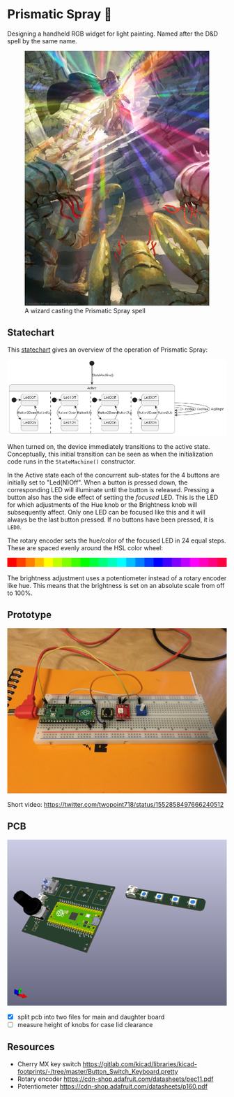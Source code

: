 # Prismatic Spray 🌈

Designing a handheld RGB widget for light painting.
Named after the D&D spell by the same name.

<figure>
  <a href="https://forgottenrealms.fandom.com/wiki/Prismatic_spray">
    <img src="img/Prismatic_spray-5e.jpg"
         alt="Wizard casting the Prismatic Spray spell">
  </a>
  <figcaption>A wizard casting the Prismatic Spray spell</figcaption>
</figure>

## Statechart

This [statechart](https://statecharts.dev/) gives an overview of the operation of Prismatic Spray:

![Statechart diagram](doc/statemachine.png)

When turned on, the device immediately transitions to the active state.
Conceptually, this initial transition can be seen as when the initialization code runs in the `StateMachine()` constructor.

In the Active state each of the concurrent sub-states for the 4 buttons are initially set
to "Led(N)Off". When a button is pressed down, the corresponding LED will illuminate until the button is released.
Pressing a button also has the side effect of setting the _focused_ LED.
This is the LED for which adjustments of the Hue knob or the Brightness knob will subsequently affect.
Only one LED can be focused like this and it will always be the last button pressed.
If no buttons have been pressed, it is `LED0`. 

The rotary encoder sets the hue/color of the focused LED in 24 equal steps.
These are spaced evenly around the HSL color wheel:

![colorwheel](doc/swatch.png)

The brightness adjustment uses a potentiometer instead of a rotary encoder like hue.
This means that the brightness is set on an absolute scale from off to 100%.

## Prototype

![Prototype photo](img/IMG_0859.JPG)

Short video: https://twitter.com/twopoint718/status/1552858497666240512

## PCB

![PCB Rendering](img/prismatic-spray.png)
- [x] split pcb into two files for main and daughter board
- [ ] measure height of knobs for case lid clearance

## Resources

- Cherry MX key switch https://gitlab.com/kicad/libraries/kicad-footprints/-/tree/master/Button_Switch_Keyboard.pretty
- Rotary encoder https://cdn-shop.adafruit.com/datasheets/pec11.pdf
- Potentiometer https://cdn-shop.adafruit.com/datasheets/p160.pdf
